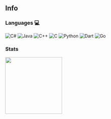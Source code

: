<!--**lkhorasandzhian/lkhorasandzhian** is a ✨ _special_ ✨ repository because its `README.md` (this file) appears on your GitHub profile.-->

## Info

### Languages 💻
![C#](https://img.shields.io/badge/c%23-%23239120.svg?style=for-the-badge&logo=c-sharp&logoColor=white)
![Java](https://img.shields.io/badge/java-%23ED8B00.svg?style=for-the-badge&logo=java&logoColor=white)
![C++](https://img.shields.io/badge/c++-%23ff0077.svg?style=for-the-badge&logo=c%2B%2B&logoColor=white)
![C](https://img.shields.io/badge/c-59666C?style=for-the-badge&logo=c&logoColor=white)
![Python](https://img.shields.io/badge/python-3670A0?style=for-the-badge&logo=python&logoColor=ffdd54)
![Dart](https://img.shields.io/badge/dart-35b393.svg?style=for-the-badge&logo=dart&logoColor=white)
![Go](https://img.shields.io/badge/go-%2300ADD8.svg?style=for-the-badge&logo=go&logoColor=white)

### Stats
<a href="https://github.com/lkhorasandzhian">
  <img height="180em" src="https://github-readme-stats.vercel.app/api/top-langs/?username=lkhorasandzhian&theme=buefy&layout=compact" />
</a>

<!-- Resourses: https://github.com/kautukkundan/Awesome-Profile-README-templates/blob/master/short-and-sweet/AVS1508.md?plain=1 -->
